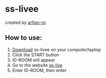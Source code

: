 # ss-livee

created by <a href="https://arfian-id.web.app">arfian-rp</a>

## How to use:

1. <a href="https://drive.google.com/drive/folders/1LHKBGUqQiDkvb1lHngk18wbTWgnaCvT-">Download</a> ss-livee on your computer/laptop
2. Click the START button
3. ID-ROOM will appear
4. Go to the website <a href="https://ss-livee.web.app">ss-live</a>
5. Enter ID-ROOM, then enter
